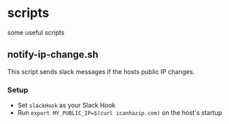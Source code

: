 # scripts
some useful scripts

## notify-ip-change.sh
This script sends slack messages if the hosts public IP changes.

### Setup
- Set `slackHook` as your Slack Hook
- Run `export MY_PUBLIC_IP=$(curl icanhazip.com)` on the host's startup